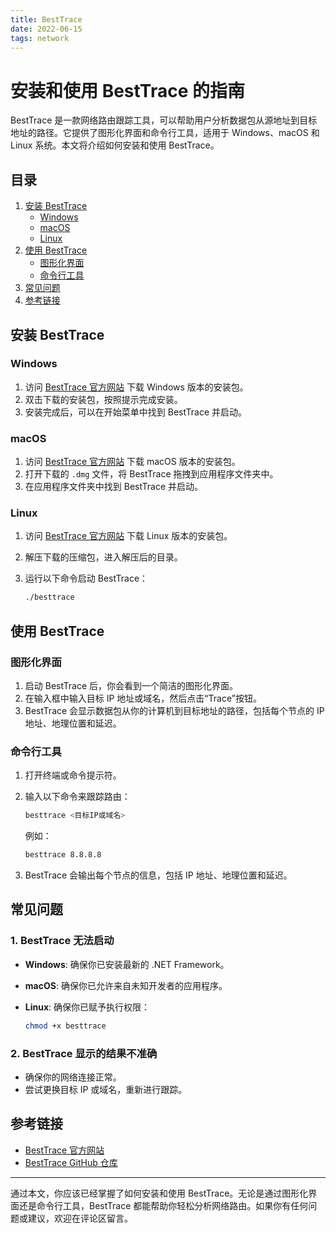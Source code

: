 ```yaml
---
title: BestTrace
date: 2022-06-15
tags: network
---
```

# 安装和使用 BestTrace 的指南

BestTrace 是一款网络路由跟踪工具，可以帮助用户分析数据包从源地址到目标地址的路径。它提供了图形化界面和命令行工具，适用于 Windows、macOS 和 Linux 系统。本文将介绍如何安装和使用 BestTrace。

## 目录
1. [安装 BestTrace](#安装-besttrace)
   - [Windows](#windows)
   - [macOS](#macos)
   - [Linux](#linux)
2. [使用 BestTrace](#使用-besttrace)
   - [图形化界面](#图形化界面)
   - [命令行工具](#命令行工具)
3. [常见问题](#常见问题)
4. [参考链接](#参考链接)

## 安装 BestTrace

### Windows

1. 访问 [BestTrace 官方网站](https://www.ipip.net/product/client.html) 下载 Windows 版本的安装包。
2. 双击下载的安装包，按照提示完成安装。
3. 安装完成后，可以在开始菜单中找到 BestTrace 并启动。

### macOS

1. 访问 [BestTrace 官方网站](https://www.ipip.net/product/client.html) 下载 macOS 版本的安装包。
2. 打开下载的 `.dmg` 文件，将 BestTrace 拖拽到应用程序文件夹中。
3. 在应用程序文件夹中找到 BestTrace 并启动。

### Linux

1. 访问 [BestTrace 官方网站](https://www.ipip.net/product/client.html) 下载 Linux 版本的安装包。
2. 解压下载的压缩包，进入解压后的目录。
3. 运行以下命令启动 BestTrace：

   ```bash
   ./besttrace
   ```

## 使用 BestTrace

### 图形化界面

1. 启动 BestTrace 后，你会看到一个简洁的图形化界面。
2. 在输入框中输入目标 IP 地址或域名，然后点击“Trace”按钮。
3. BestTrace 会显示数据包从你的计算机到目标地址的路径，包括每个节点的 IP 地址、地理位置和延迟。

### 命令行工具

1. 打开终端或命令提示符。
2. 输入以下命令来跟踪路由：

   ```bash
   besttrace <目标IP或域名>
   ```

   例如：

   ```bash
   besttrace 8.8.8.8
   ```

3. BestTrace 会输出每个节点的信息，包括 IP 地址、地理位置和延迟。

## 常见问题

### 1. BestTrace 无法启动

- **Windows**: 确保你已安装最新的 .NET Framework。
- **macOS**: 确保你已允许来自未知开发者的应用程序。
- **Linux**: 确保你已赋予执行权限：

  ```bash
  chmod +x besttrace
  ```

### 2. BestTrace 显示的结果不准确

- 确保你的网络连接正常。
- 尝试更换目标 IP 或域名，重新进行跟踪。

## 参考链接

- [BestTrace 官方网站](https://www.ipip.net/product/client.html)
- [BestTrace GitHub 仓库](https://github.com/ipipnet/besttrace)

---

通过本文，你应该已经掌握了如何安装和使用 BestTrace。无论是通过图形化界面还是命令行工具，BestTrace 都能帮助你轻松分析网络路由。如果你有任何问题或建议，欢迎在评论区留言。